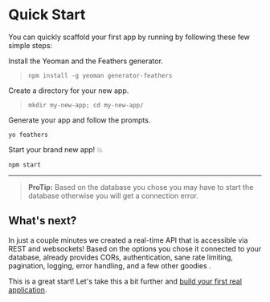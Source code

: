 # Quick Start

You can quickly scaffold your first app by running by following these few simple steps:

Install the Yeoman and the Feathers generator.

> `npm install -g yeoman generator-feathers`

Create a directory for your new app.

> `mkdir my-new-app; cd my-new-app/`

Generate your app and follow the prompts.

`yo feathers`

Start your brand new app! :boom:

`npm start`

---

> **ProTip:** Based on the database you chose you may have to start the database otherwise you will get a connection error.

## What's next?

In just a couple minutes we created a real-time API that is accessible via REST and websockets! Based on the options you chose it connected to your database, already provides CORs, authentication, sane rate limiting, pagination, logging, error handling, and a few other goodies
.

This is a great start! Let's take this a bit further and [build your first real application](your-first-app.md).
